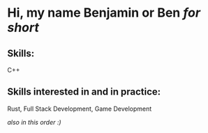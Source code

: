 <h1> Hi, my name Benjamin or Ben <i> for short </i> </h1>
<h2> Skills: </h2>
<p> C++ <p/>
<h2> Skills interested in and in practice: </h2>
<p> Rust, Full Stack Development, Game Development </p>
<p> <i> also in this order :) </p>
